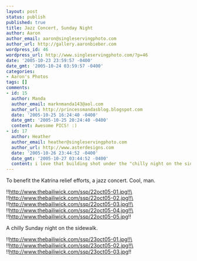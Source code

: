```yaml
---
layout: post
status: publish
published: true
title: Jazz Concert, Sunday Night
author: Aaron
author_email: aaron@singleservingphoto.com
author_url: http://gallery.aaronbieber.com
wordpress_id: 46
wordpress_url: http://www.singleservingphoto.com/?p=46
date: '2005-10-23 23:59:57 -0400'
date_gmt: '2005-10-24 03:59:57 -0400'
categories:
- Aaron's Photos
tags: []
comments:
- id: 15
  author: Manda
  author_email: marknmanda143@aol.com
  author_url: http://princessmandasblog.blogspot.com
  date: '2005-10-25 16:24:40 -0400'
  date_gmt: '2005-10-25 20:24:40 -0400'
  content: Awesome PICS! :)
- id: 17
  author: Heather
  author_email: heather@singleservingphoto.com
  author_url: http://www.asterdesigns.com
  date: '2005-10-26 23:44:52 -0400'
  date_gmt: '2005-10-27 03:44:52 -0400'
  content: i love that building shot under the "chilly night on the sidewalk" comment.
---
```

To benefit the Katrina relief efforts, a jazz concert. Cool, man.

!!http://www.thebailiwick.com/ssp/22oct05-01.jpg!!\
 !!http://www.thebailiwick.com/ssp/22oct05-02.jpg!!\
 !!http://www.thebailiwick.com/ssp/22oct05-03.jpg!!\
 !!http://www.thebailiwick.com/ssp/22oct05-04.jpg!!\
 !!http://www.thebailiwick.com/ssp/22oct05-05.jpg!!

A chilly Sunday night on the sidewalk.

!!http://www.thebailiwick.com/ssp/23oct05-01.jpg!!\
 !!http://www.thebailiwick.com/ssp/23oct05-02.jpg!!\
 !!http://www.thebailiwick.com/ssp/23oct05-03.jpg!!
